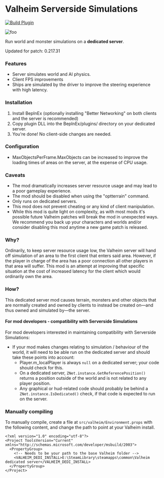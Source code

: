 # Valheim Serverside Simulations

[![Build Plugin](https://github.com/ddormer/valheim-serverside/actions/workflows/build-plugin.yml/badge.svg)](https://github.com/ddormer/valheim-serverside/actions/workflows/build-plugin.yml)

![foo](https://github.com/ddormer/valheim-serverside/blob/main/ss-gh.png)

Run world and monster simulations on a **dedicated server**.

Updated for patch: 0.217.31

### Features
- Server simulates world and AI physics.
- Client FPS improvements
- Ships are simulated by the driver to improve the steering experience with high latency.

### Installation

 1. Install BepInEx (optionally installing "Better Networking" on both clients and the server is recommended)
 2. Copy plugin DLL into the BepInEx/plugins/ directory on your dedicated server.
 3. You're done! No client-side changes are needed.

### Configuration

- MaxObjectsPerFrame.MaxObjects can be increased to improve the loading times of areas on the server, at the expense of CPU usage.

### Caveats

- The mod dramatically increases server resource usage and may lead to a poor gameplay experience.
- The mod should be disabled when using the "optterrain" command. 
- Only runs on dedicated servers.
- This mod does not prevent cheating or any kind of client manipulation.
- While this mod is quite light on complexity, as with most mods it's possible future Valheim patches will break the mod in unexpected ways. We recommend you back up your characters and worlds and/or consider disabling this mod anytime a new game patch is released.

### Why?

Ordinarily, to keep server resource usage low, the Valheim server will hand off simulation of an area to the first client that enters said area. However, if the player in charge of the area has a poor connection all other players in that area will suffer. This mod is an attempt at improving that specific situation at the cost of increased latency for the client which would ordinarily own the area.

### How?

This dedicated server mod causes terrain, monsters and other objects that are normally created and owned by clients to instead be created on—and thus owned and simulated by—the server.

#### For mod developers - compatibility with Serverside Simulations

For mod developers interested in maintaining compatibility with Serverside Simulations:
- If your mod makes changes relating to simulation / behaviour of the world, it will need to be able run on the dedicated server and should take these points into account:
  - Player.m_localPlayer is always `null` on a dedicated server; your code should check for this.
  - On a dedicated server, `ZNet.instance.GetReferencePosition()` returns a position outside of the world and is not related to any player position.
  - Any graphical or hud-related code should probably be behind a `ZNet.instance.IsDedicated()` check, if that code is expected to run on the server.

### Manually compiling

To manually compile, create a file at `src/valheim/Environment.props` with the following content, and change the path to point at your Valheim install.

```
<?xml version="1.0" encoding="utf-8"?>
<Project ToolsVersion="Current" xmlns="http://schemas.microsoft.com/developer/msbuild/2003">
  <PropertyGroup>
    <!-- Needs to be your path to the base Valheim folder -->
    <VALHEIM_DEDI_INSTALL>E:\SteamLibrary\steamapps\common\Valheim dedicated server</VALHEIM_DEDI_INSTALL>
  </PropertyGroup>
</Project>
```
